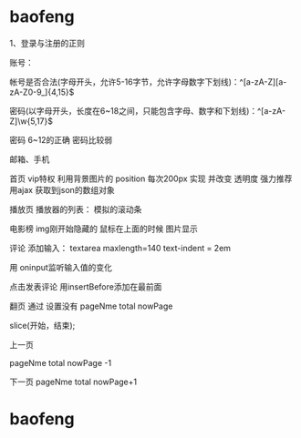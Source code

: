 # baofeng
1、登录与注册的正则

账号：

帐号是否合法(字母开头，允许5-16字节，允许字母数字下划线)：^[a-zA-Z][a-zA-Z0-9_]{4,15}$

密码(以字母开头，长度在6~18之间，只能包含字母、数字和下划线)：^[a-zA-Z]\w{5,17}$ 

密码 6~12的正确 密码比较弱


邮箱、手机

首页 vip特权 利用背景图片的 position 每次200px 实现 并改变 透明度 
     强力推荐
     用ajax 获取到json的数组对象

播放页
  播放器的列表： 模拟的滚动条

电影榜 img刚开始隐藏的 鼠标在上面的时候 图片显示
   

评论 
 添加输入：
textarea maxlength=140 text-indent = 2em

用 oninput监听输入值的变化

点击发表评论 
	用insertBefore添加在最前面

翻页 通过 设置没有 pageNme total nowPage
 
slice(开始，结束);

上一页

pageNme total nowPage -1

下一页
pageNme total nowPage+1
  
# baofeng
